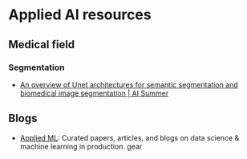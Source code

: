 # Applied AI resources

## Medical field
### Segmentation
* [An overview of Unet architectures for semantic segmentation and biomedical image segmentation | AI Summer](https://theaisummer.com/unet-architectures/)


## Blogs
* [Applied ML](https://github.com/eugeneyan/applied-ml): Curated papers, articles, and blogs on data science & machine learning in production. gear 